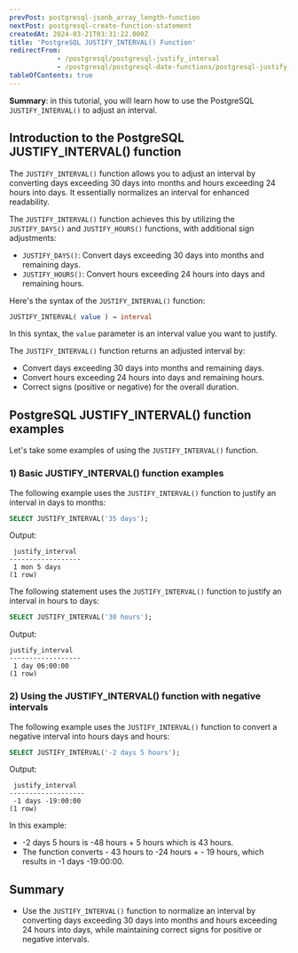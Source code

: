 ```yaml
---
prevPost: postgresql-jsonb_array_length-function
nextPost: postgresql-create-function-statement
createdAt: 2024-03-21T03:31:22.000Z
title: 'PostgreSQL JUSTIFY_INTERVAL() Function'
redirectFrom:
            - /postgresql/postgresql-justify_interval 
            - /postgresql/postgresql-date-functions/postgresql-justify_interval
tableOfContents: true
---
```


**Summary**: in this tutorial, you will learn how to use the PostgreSQL `JUSTIFY_INTERVAL()` to adjust an interval.

## Introduction to the PostgreSQL JUSTIFY_INTERVAL() function

The `JUSTIFY_INTERVAL()` function allows you to adjust an interval by converting days exceeding 30 days into months and hours exceeding 24 hours into days. It essentially normalizes an interval for enhanced readability.

The `JUSTIFY_INTERVAL()` function achieves this by utilizing the `JUSTIFY_DAYS()` and `JUSTIFY_HOURS()` functions, with additional sign adjustments:

- `JUSTIFY_DAYS()`: Convert days exceeding 30 days into months and remaining days.
- `JUSTIFY_HOURS()`: Convert hours exceeding 24 hours into days and remaining hours.

Here's the syntax of the `JUSTIFY_INTERVAL()` function:

```sql
JUSTIFY_INTERVAL( value ) → interval
```

In this syntax, the `value` parameter is an interval value you want to justify.

The `JUSTIFY_INTERVAL()` function returns an adjusted interval by:

- Convert days exceeding 30 days into months and remaining days.
- Convert hours exceeding 24 hours into days and remaining hours.
- Correct signs (positive or negative) for the overall duration.

## PostgreSQL JUSTIFY_INTERVAL() function examples

Let's take some examples of using the `JUSTIFY_INTERVAL()` function.

### 1) Basic JUSTIFY_INTERVAL() function examples

The following example uses the `JUSTIFY_INTERVAL()` function to justify an interval in days to months:

```sql
SELECT JUSTIFY_INTERVAL('35 days');
```

Output:

```
 justify_interval
------------------
 1 mon 5 days
(1 row)
```

The following statement uses the `JUSTIFY_INTERVAL()` function to justify an interval in hours to days:

```sql
SELECT JUSTIFY_INTERVAL('30 hours');
```

Output:

```
justify_interval
------------------
 1 day 06:00:00
(1 row)
```

### 2) Using the JUSTIFY_INTERVAL() function with negative intervals

The following example uses the `JUSTIFY_INTERVAL()` function to convert a negative interval into hours days and hours:

```sql
SELECT JUSTIFY_INTERVAL('-2 days 5 hours');
```

Output:

```
 justify_interval
-------------------
 -1 days -19:00:00
(1 row)
```

In this example:

- \-2 days 5 hours is -48 hours + 5 hours which is 43 hours.
- The function converts - 43 hours to -24 hours + - 19 hours, which results in -1 days -19:00:00.

## Summary

- Use the `JUSTIFY_INTERVAL()` function to normalize an interval by converting days exceeding 30 days into months and hours exceeding 24 hours into days, while maintaining correct signs for positive or negative intervals.
